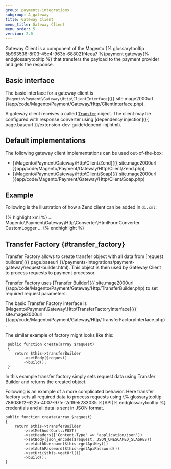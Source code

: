 ```yaml
---
group: payments-integrations
subgroup: A_gateway
title: Gateway Client
menu_title: Gateway Client
menu_order: 5
version: 2.0
---
```


Gateway Client is a component of the Magento {% glossarytooltip 5b963536-8f03-45c4-963b-688021f4eea7 %}payment gateway{% endglossarytooltip %} that transfers the payload to the payment provider and gets the response.

## Basic interface 

The basic interface for a gateway client is [`Magento\Payment\Gateway\Http\ClientInterface`]({{ site.mage2000url }}app/code/Magento/Payment/Gateway/Http/ClientInterface.php).

A gateway client receives a called [`Transfer`](#transfer_factory) object. The client may be configured with response converter using [dependency injection]({{ page.baseurl }}/extension-dev-guide/depend-inj.html).

## Default implementations

The following gateway client implementations can be used out-of-the-box:

* [\Magento\Payment\Gateway\Http\Client\Zend]({{ site.mage2000url }}app/code/Magento/Payment/Gateway/Http/Client/Zend.php)
* [\Magento\Payment\Gateway\Http\Client\Soap]({{ site.mage2000url }}app/code/Magento/Payment/Gateway/Http/Client/Soap.php)

## Example

Following is the illustration of how a Zend client can be added in `di.xml`:

{% highlight xml %}
...
<virtualType name="HtmlConverterZendClient" type="Magento\Payment\Gateway\Http\Client\Zend">
    <arguments>
        <argument name="converter" xsi:type="object">Magento\Payment\Gateway\Http\Converter\HtmlFormConverter</argument>
        <argument name="logger" xsi:type="object">CustomLogger</argument>
    </arguments>
</virtualType>
...
{% endhighlight %}

## Transfer Factory {#transfer_factory}

Transfer Factory allows to create transfer object with all data from [request builders]({{ page.baseurl }}/payments-integrations/payment-gateway/request-builder.html). This object is then used by Gateway Client to process requests to payment processor.

Transfer Factory uses [Transfer Builder]({{ site.mage2000url }}app/code/Magento/Payment/Gateway/Http/TransferBuilder.php) to set required request parameters. 

The basic Transfer Factory interface is [Magento\Payment\Gateway\Http\TransferFactoryInterface]({{ site.mage2000url }}app/code/Magento/Payment/Gateway/Http/TransferFactoryInterface.php).

The similar example of factory might looks like this:

``` php?start_inline=1
 public function create(array $request)
 {
    return $this->transferBuilder
        ->setBody($request)
        ->build();
 }
```

In this example transfer factory simply sets request data using Transfer Builder and returns the created object.

Following is an example of a more complicated behavior. Here transfer factory sets all required data to process requests using {% glossarytooltip 786086f2-622b-4007-97fe-2c19e5283035 %}API{% endglossarytooltip %} credentials and all data is sent in JSON format.

``` php?start_inline=1
public function create(array $request)
{
    return $this->transferBuilder
        ->setMethod(Curl::POST)
        ->setHeaders(['Content-Type' => 'application/json'])
        ->setBody(json_encode($request, JSON_UNESCAPED_SLASHES))
        ->setAuthUsername($this->getApiKey())
        ->setAuthPassword($this->getApiPassword())
        ->setUri($this->getUrl())
        ->build();
}
```


